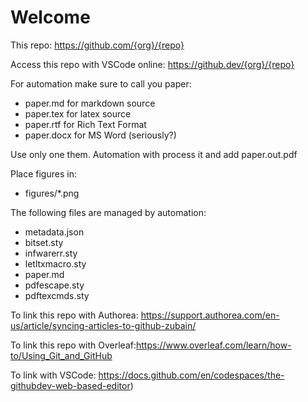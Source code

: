 # Welcome

This repo: https://github.com/{org}/{repo}

Access this repo with VSCode online: https://github.dev/{org}/{repo}

For automation make sure to call you paper:

- paper.md for markdown source
- paper.tex for latex source
- paper.rtf for Rich Text Format
- paper.docx for MS Word (seriously?)

Use only one them. Automation with process it and add paper.out.pdf

Place figures in:

- figures/*.png

The following files are managed by automation:

- metadata.json
- bitset.sty
- infwarerr.sty
- letltxmacro.sty
- paper.md
- pdfescape.sty
- pdftexcmds.sty

To link this repo with Authorea: https://support.authorea.com/en-us/article/syncing-articles-to-github-zubain/

To link this repo with Overleaf:https://www.overleaf.com/learn/how-to/Using_Git_and_GitHub

To link with VSCode: https://docs.github.com/en/codespaces/the-githubdev-web-based-editor)

